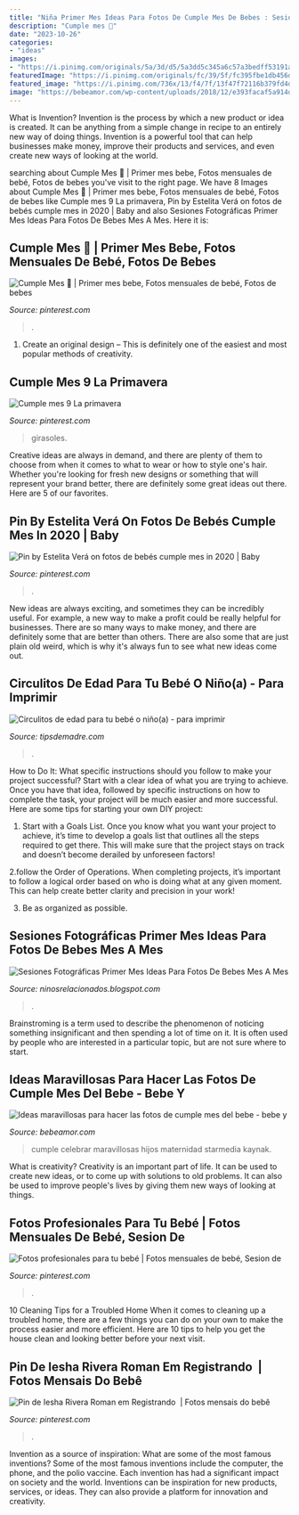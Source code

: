 ```yaml
---
title: "Niña Primer Mes Ideas Para Fotos De Cumple Mes De Bebes : Sesiones Fotográficas Primer Mes Ideas Para Fotos De Bebes Mes A Mes"
description: "Cumple mes 💛"
date: "2023-10-26"
categories:
- "ideas"
images:
- "https://i.pinimg.com/originals/5a/3d/d5/5a3dd5c345a6c57a3bedff53191ad109.jpg"
featuredImage: "https://i.pinimg.com/originals/fc/39/5f/fc395fbe1db456da54ca901a74b1ec2a.jpg"
featured_image: "https://i.pinimg.com/736x/13/f4/7f/13f47f72116b379fd4d070109837d9a8.jpg"
image: "https://bebeamor.com/wp-content/uploads/2018/12/e393facaf5a914d4b6c96c67de165900-boy-cake-smash-cake-smash-outfit-240x300.jpg"
---
```



What is Invention?
Invention is the process by which a new product or idea is created. It can be anything from a simple change in recipe to an entirely new way of doing things. Invention is a powerful tool that can help businesses make money, improve their products and services, and even create new ways of looking at the world.

	

		
searching about Cumple Mes 💛 | Primer mes bebe, Fotos mensuales de bebé, Fotos de bebes you've visit to the right page. We have 8 Images about Cumple Mes 💛 | Primer mes bebe, Fotos mensuales de bebé, Fotos de bebes like Cumple mes 9 La primavera, Pin by Estelita Verá on fotos de bebés cumple mes in 2020 | Baby and also Sesiones Fotográficas Primer Mes Ideas Para Fotos De Bebes Mes A Mes. Here it is:
		
    
## Cumple Mes 💛 | Primer Mes Bebe, Fotos Mensuales De Bebé, Fotos De Bebes

<img loading=lazy src="https://i.pinimg.com/736x/13/f4/7f/13f47f72116b379fd4d070109837d9a8.jpg" onerror="this.onerror=null;this.src='https://tse4.mm.bing.net/th?id=OIP.Dx6d8Y4IDMwaUmhUrU27bAHaGC&amp;pid=15.1';" alt="Cumple Mes 💛 | Primer mes bebe, Fotos mensuales de bebé, Fotos de bebes">

_Source: pinterest.com_

>. 

	

1. Create an original design – This is definitely one of the easiest and most popular methods of creativity.

    
## Cumple Mes 9 La Primavera

<img loading=lazy src="https://i.pinimg.com/originals/5a/3d/d5/5a3dd5c345a6c57a3bedff53191ad109.jpg" onerror="this.onerror=null;this.src='https://tse2.mm.bing.net/th?id=OIP.PP-f7GMdbBFParr6FQrzSgHaHa&amp;pid=15.1';" alt="Cumple mes 9 La primavera">

_Source: pinterest.com_

>girasoles. 

	

Creative ideas are always in demand, and there are plenty of them to choose from when it comes to what to wear or how to style one's hair. Whether you're looking for fresh new designs or something that will represent your brand better, there are definitely some great ideas out there. Here are 5 of our favorites.

    
## Pin By Estelita Verá On Fotos De Bebés Cumple Mes In 2020 | Baby

<img loading=lazy src="https://i.pinimg.com/736x/d8/c6/5a/d8c65a04a7b3a2092e95e46999cd0369.jpg" onerror="this.onerror=null;this.src='https://tse3.mm.bing.net/th?id=OIP.FEirp9fdaN5a9hKY7e33KgHaIf&amp;pid=15.1';" alt="Pin by Estelita Verá on fotos de bebés cumple mes in 2020 | Baby">

_Source: pinterest.com_

>. 

	

New ideas are always exciting, and sometimes they can be incredibly useful. For example, a new way to make a profit could be really helpful for businesses. There are so many ways to make money, and there are definitely some that are better than others. There are also some that are just plain old weird, which is why it's always fun to see what new ideas come out.

    
## Circulitos De Edad Para Tu Bebé O Niño(a) - Para Imprimir

<img loading=lazy src="https://tipsdemadre.com/wp-content/uploads/2015/09/circulo_nina01_ano.jpg" onerror="this.onerror=null;this.src='https://tse3.mm.bing.net/th?id=OIP.zAeCJWxQhPXgjwlXMwpD-gHaJl&amp;pid=15.1';" alt="Circulitos de edad para tu bebé o niño(a) - para imprimir">

_Source: tipsdemadre.com_

>. 

	

How to Do It: What specific instructions should you follow to make your project successful?
Start with a clear idea of what you are trying to achieve. Once you have that idea, followed by specific instructions on how to complete the task, your project will be much easier and more successful. Here are some tips for starting your own DIY project:
1. Start with a Goals List. Once you know what you want your project to achieve, it’s time to develop a goals list that outlines all the steps required to get there. This will make sure that the project stays on track and doesn’t become derailed by unforeseen factors!

2.follow the Order of Operations. When completing projects, it’s important to follow a logical order based on who is doing what at any given moment. This can help create better clarity and precision in your work!

3. Be as organized as possible.

    
## Sesiones Fotográficas Primer Mes Ideas Para Fotos De Bebes Mes A Mes

<img loading=lazy src="https://madreshoy.com/wp-content/uploads/2018/10/bebé-atrezzo-1.jpg" onerror="this.onerror=null;this.src='https://tse4.mm.bing.net/th?id=OIP.ADvKljEeCCKZ1nslge5kJwHaEz&amp;pid=15.1';" alt="Sesiones Fotográficas Primer Mes Ideas Para Fotos De Bebes Mes A Mes">

_Source: ninosrelacionados.blogspot.com_

>. 

	

Brainstroming is a term used to describe the phenomenon of noticing something insignificant and then spending a lot of time on it. It is often used by people who are interested in a particular topic, but are not sure where to start.

    
## Ideas Maravillosas Para Hacer Las Fotos De Cumple Mes Del Bebe - Bebe Y

<img loading=lazy src="https://bebeamor.com/wp-content/uploads/2018/12/e393facaf5a914d4b6c96c67de165900-boy-cake-smash-cake-smash-outfit-240x300.jpg" onerror="this.onerror=null;this.src='https://tse2.mm.bing.net/th?id=OIP.PTYUDi0mqQnb8Lbgg2Gv9wAAAA&amp;pid=15.1';" alt="Ideas maravillosas para hacer las fotos de cumple mes del bebe - bebe y">

_Source: bebeamor.com_

>cumple celebrar maravillosas hijos maternidad starmedia kaynak. 

	

What is creativity?
Creativity is an important part of life. It can be used to create new ideas, or to come up with solutions to old problems. It can also be used to improve people's lives by giving them new ways of looking at things.

    
## Fotos Profesionales Para Tu Bebé | Fotos Mensuales De Bebé, Sesion De

<img loading=lazy src="https://i.pinimg.com/originals/fc/39/5f/fc395fbe1db456da54ca901a74b1ec2a.jpg" onerror="this.onerror=null;this.src='https://tse4.mm.bing.net/th?id=OIP.MjLpKNOCl0D7MeWrtrKYswAAAA&amp;pid=15.1';" alt="Fotos profesionales para tu bebé | Fotos mensuales de bebé, Sesion de">

_Source: pinterest.com_

>. 

	

10 Cleaning Tips for a Troubled Home
When it comes to cleaning up a troubled home, there are a few things you can do on your own to make the process easier and more efficient. Here are 10 tips to help you get the house clean and looking better before your next visit.

    
## Pin De Iesha Rivera Roman Em Registrando ️ | Fotos Mensais Do Bebê

<img loading=lazy src="https://i.pinimg.com/originals/93/85/8c/93858c4e204ff7ce1c19a048a354cb03.jpg" onerror="this.onerror=null;this.src='https://tse2.mm.bing.net/th?id=OIP.nGVDviUs1qlPkpRIiRKwCQHaHd&amp;pid=15.1';" alt="Pin de Iesha Rivera Roman em Registrando ️ | Fotos mensais do bebê">

_Source: pinterest.com_

>. 

	

Invention as a source of inspiration: What are some of the most famous inventions?
Some of the most famous inventions include the computer, the phone, and the polio vaccine. Each invention has had a significant impact on society and the world. Inventions can be inspiration for new products, services, or ideas. They can also provide a platform for innovation and creativity.

